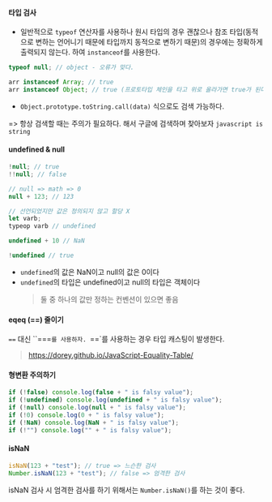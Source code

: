 #### 타입 검사

- 일반적으로 `typeof` 연산자를 사용하나 원시 타입의 경우 괜찮으나 참조 타입(동적으로 변하는 언어니기 때문에 타입까지 동적으로 변하기 때문)의 경우에는 정확하게 출력되지 않는다. 하여 `instanceof`를 사용한다.

```js
typeof null; // object - 오류가 맞다.

arr instanceof Array; // true
arr instanceof Object; // true (프로토타입 체인을 타고 위로 올라가면 true가 된다)
```

- `Object.prototype.toString.call(data)` 식으로도 검색 가능하다.

=> 항상 검색할 때는 주의가 필요하다. 해서 구글에 검색하며 찾아보자 `javascript is string`

#### undefined & null

```js
!null; // true
!!null; // false

// null => math => 0
null + 123; // 123

// 선언되었지만 값은 정의되지 않고 할당 X
let varb;
typeop varb // undefined

undefined + 10 // NaN

!undefined // true

```

- `undefined`의 값은 NaN이고 null의 값은 0이다
- `undefined`의 타입은 undefined이고 null의 타입은 객체이다
  > 둘 중 하나의 값만 정하는 컨벤션이 있으면 좋음

#### eqeq (==) 줄이기

`==` 대신 ``===`를 사용하자. `==`를 사용하는 경우 타입 캐스팅이 발생한다.

> https://dorey.github.io/JavaScript-Equality-Table/

#### 형변환 주의하기

```js
if (!false) console.log(false + " is falsy value");
if (!undefined) console.log(undefined + " is falsy value");
if (!null) console.log(null + " is falsy value");
if (!0) console.log(0 + " is falsy value");
if (!NaN) console.log(NaN + " is falsy value");
if (!"") console.log("" + " is falsy value");
```

#### isNaN

```js
isNaN(123 + "test"); // true => 느슨한 검사
Number.isNaN(123 + "test"); // false => 엄격한 검사
```

isNaN 검사 시 엄격한 검사를 하기 위해서는 `Number.isNaN()`를 하는 것이 좋다.
